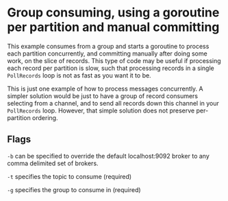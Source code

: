 Group consuming, using a goroutine per partition and manual committing
===

This example consumes from a group and starts a goroutine to process each
partition concurrently, and committing manually after doing some work, on the slice of records.
This type of code may be useful if processing each
record per partition is slow, such that processing records in a single
`PollRecords` loop is not as fast as you want it to be.

This is just one example of how to process messages concurrently. A simpler
solution would be just to have a group of record consumers selecting from a
channel, and to send all records down this channel in your `PollRecords` loop.
However, that simple solution does not preserve per-partition ordering.

## Flags

`-b` can be specified to override the default localhost:9092 broker to any
comma delimited set of brokers.

`-t` specifies the topic to consume (required)

`-g` specifies the group to consume in (required)

